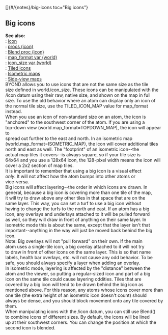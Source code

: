 []{#/{notes}/big-icons toc="Big icons"}    
## Big icons    
**See also:**    
:   [icon](/ref/icon.md)    
:   [procs (icon)](/ref/icon/proc.md)    
:   [Blend proc (icon)](/ref/icon/proc/Blend.md)    
:   [map_format var (world)](/ref/world/var/map_format.md)    
:   [icon_size var (world)](/ref/world/var/icon_size.md)    
:   [Tiled icons](/ref/%7Bnotes%7D/tiled-icons.md)    
:   [Isometric maps](/ref/%7Bnotes%7D/isometric.md)    
:   [Side-view maps](/ref/%7Bnotes%7D/side.md)    
BYOND allows you to use icons that are not the same size as the tile    
size defined in world.icon_size. These icons can be manipulated with the    
/icon datum using their raw, native size, and shown on the map in full    
size. To use the old behavior where an atom can display only an icon of    
the normal tile size, use the TILED_ICON_MAP value for map_format    
instead.    
When you use an icon of non-standard size on an atom, the icon is    
\"anchored\" to the southwest corner of the atom. If you are using a    
top-down view (world.map_format=TOPDOWN_MAP), the icon will appear to    
spread out further to the east and north. In an isometric map    
(world.map_format=ISOMETRIC_MAP), the icon will cover additional tiles    
north and east as well. The \"footprint\" of an isometric icon\--the    
actual map tiles it covers\--is always square, so if your tile size is    
64x64 and you use a 128x64 icon, the 128-pixel width means the icon will    
cover a 2x2 section of map tiles.    
It is important to remember that using a big icon is a visual effect    
*only*. It will not affect how the atom bumps into other atoms or    
vice-versa.    
Big icons will affect layering\--the order in which icons are drawn. In    
general, because a big icon is covering more than one tile of the map,    
it will try to draw above any other tiles in that space that are on the    
same layer. This way, you can set a turf to use a big icon without    
having to change the turfs to the north and east. If an atom has a big    
icon, any overlays and underlays attached to it will be pulled forward    
as well, so they will draw in front of anything on their same layer. In    
isometric mode this is about the same, except that the layer isn\'t that    
important\--anything in the way will just be moved back behind the big    
icon.    
Note: Big overlays will not \"pull forward\" on their own. If the main    
atom uses a single-tile icon, a big overlay attached to it will not try    
to draw in front of other icons on the same layer. This is so that name    
labels, health bar overlays, etc. will not cause any odd behavior. To be    
safe, you should always specify a layer when adding an overlay.    
In isometric mode, layering is affected by the \"distance\" between the    
atom and the viewer, so putting a regular-sized icon and part of a big    
icon on the same tile could cause layering oddities. Tiles that are    
covered by a big icon will tend to be drawn behind the big icon as    
mentioned above. For this reason, any atoms whose icons cover more than    
one tile (the extra height of an isometric icon doesn\'t count) should    
always be dense, and you should block movement onto any tile covered by    
them.    
When manipulating icons with the /icon datum, you can still use Blend()    
to combine icons of different sizes. By default, the icons will be lined    
up at their southwest corners. You can change the position at which the    
second icon is blended.  